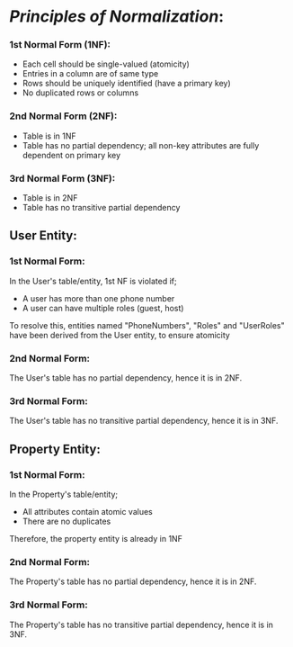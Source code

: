 # _Principles of Normalization_:

### 1st Normal Form (1NF):
* Each cell should be single-valued (atomicity)
* Entries in a column are of same type
* Rows should be uniquely identified (have a primary key)
* No duplicated rows or columns

### 2nd Normal Form (2NF):
* Table is in 1NF
* Table has no partial dependency; all non-key attributes are fully dependent on primary key

### 3rd Normal Form (3NF):
* Table is in 2NF
* Table has no transitive partial dependency


## User Entity:

### 1st Normal Form:
In the User's table/entity, 1st NF is violated if;
- A user has more than one phone number
- A user can have multiple roles (guest, host)

To resolve this, entities named "PhoneNumbers", "Roles" and "UserRoles" have been derived from the User entity, to ensure atomicity


### 2nd Normal Form:
The User's table has no partial dependency, hence it is in 2NF.

### 3rd Normal Form:
The User's table has no transitive partial dependency, hence it is in 3NF.



## Property Entity:

### 1st Normal Form:
In the Property's table/entity;
- All attributes contain atomic values
- There are no duplicates

Therefore, the property entity is already in 1NF


### 2nd Normal Form:
The Property's table has no partial dependency, hence it is in 2NF.

### 3rd Normal Form:
The Property's table has no transitive partial dependency, hence it is in 3NF.




